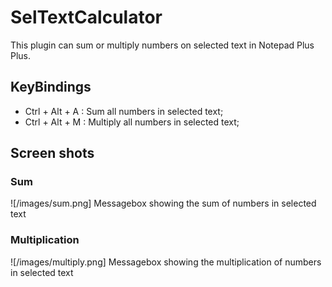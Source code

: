 # SelTextCalculator
This plugin can sum or multiply numbers on selected text in Notepad Plus Plus.

## KeyBindings
- Ctrl + Alt + A : Sum all numbers in selected text;
- Ctrl + Alt + M : Multiply all numbers in selected text;

## Screen shots
### Sum
![/images/sum.png]
Messagebox showing the sum of numbers in selected text


### Multiplication
![/images/multiply.png]
Messagebox showing the multiplication of numbers in selected text